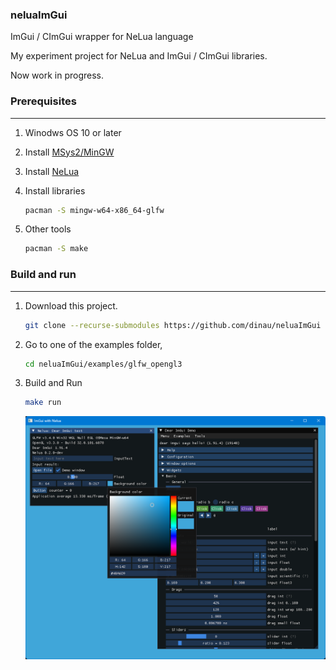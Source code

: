 ### neluaImGui

ImGui / CImGui wrapper for NeLua language

My experiment project for NeLua and ImGui / CImGui libraries.

Now work in progress.


### Prerequisites

---
1. Winodws OS 10 or later
1. Install [MSys2/MinGW](https://www.msys2.org/) 
1. Install [NeLua](https://nelua.io/installing/)
1. Install libraries

   ```sh
   pacman -S mingw-w64-x86_64-glfw 
   ```

1. Other tools

   ```sh
   pacman -S make
   ```

### Build and run

---

1. Download this project.

   ```sh
   git clone --recurse-submodules https://github.com/dinau/neluaImGui
   ```
1. Go to one of the examples folder,

   ```sh
   cd neluaImGui/examples/glfw_opengl3
   ```

1. Build and Run 

   ```sh
   make run 
   ```

   ![glfw_opengl3.png](img/glfw_opengl3.png)
